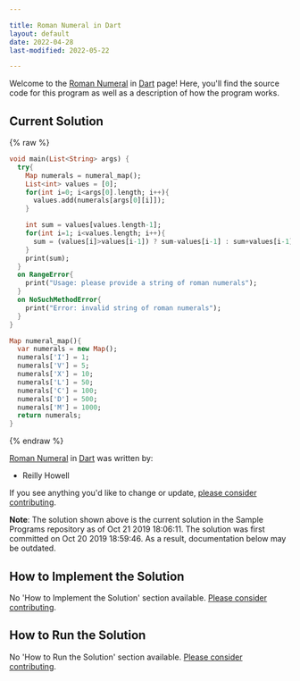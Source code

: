 ```yaml
---

title: Roman Numeral in Dart
layout: default
date: 2022-04-28
last-modified: 2022-05-22

---
```


Welcome to the [Roman Numeral](https://sampleprograms.io/projects/roman-numeral) in [Dart](https://sampleprograms.io/languages/dart) page! Here, you'll find the source code for this program as well as a description of how the program works.

## Current Solution

{% raw %}

```dart
void main(List<String> args) {
  try{
    Map numerals = numeral_map();
    List<int> values = [0];
    for(int i=0; i<args[0].length; i++){
      values.add(numerals[args[0][i]]);
    }

    int sum = values[values.length-1];
    for(int i=1; i<values.length; i++){
      sum = (values[i]>values[i-1]) ? sum-values[i-1] : sum+values[i-1]; 
    }
    print(sum);
  }
  on RangeError{
    print("Usage: please provide a string of roman numerals");
  }
  on NoSuchMethodError{
    print("Error: invalid string of roman numerals");
  }
}

Map numeral_map(){
  var numerals = new Map();
  numerals['I'] = 1;
  numerals['V'] = 5;
  numerals['X'] = 10;
  numerals['L'] = 50;
  numerals['C'] = 100;
  numerals['D'] = 500;
  numerals['M'] = 1000;
  return numerals;
}
```

{% endraw %}

[Roman Numeral](https://sampleprograms.io/projects/roman-numeral) in [Dart](https://sampleprograms.io/languages/dart) was written by:

- Reilly Howell

If you see anything you'd like to change or update, [please consider contributing](https://github.com/TheRenegadeCoder/sample-programs).

**Note**: The solution shown above is the current solution in the Sample Programs repository as of Oct 21 2019 18:06:11. The solution was first committed on Oct 20 2019 18:59:46. As a result, documentation below may be outdated.

## How to Implement the Solution

No 'How to Implement the Solution' section available. [Please consider contributing](https://github.com/TheRenegadeCoder/sample-programs-website).

## How to Run the Solution

No 'How to Run the Solution' section available. [Please consider contributing](https://github.com/TheRenegadeCoder/sample-programs-website).